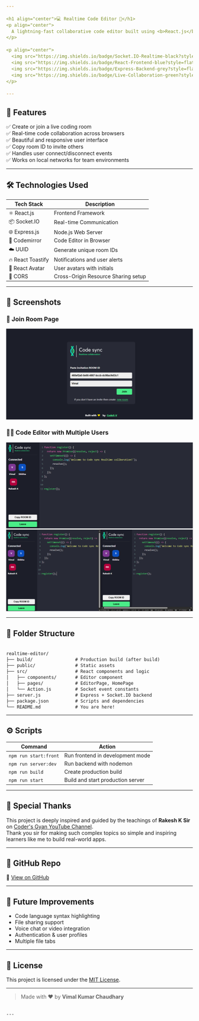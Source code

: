 ```yaml
---

<h1 align="center">💻 Realtime Code Editor 🧠</h1>
<p align="center">
  A lightning-fast collaborative code editor built using <b>React.js</b>, <b>Socket.IO</b>, and <b>Express.js</b> that lets multiple users write and share code in real-time!
</p>

<p align="center">
  <img src="https://img.shields.io/badge/Socket.IO-Realtime-black?style=flat-square&logo=socket.io" />
  <img src="https://img.shields.io/badge/React-Frontend-blue?style=flat-square&logo=react" />
  <img src="https://img.shields.io/badge/Express-Backend-grey?style=flat-square&logo=express" />
  <img src="https://img.shields.io/badge/Live-Collaboration-green?style=flat-square" />
</p>

---
```


## 🚀 Features

✅ Create or join a live coding room  
✅ Real-time code collaboration across browsers  
✅ Beautiful and responsive user interface  
✅ Copy room ID to invite others  
✅ Handles user connect/disconnect events  
✅ Works on local networks for team environments

---

## 🛠️ Technologies Used

| Tech Stack        | Description                         |
|-------------------|-------------------------------------|
| ⚛️ React.js       | Frontend Framework                  |
| 📦 Socket.IO      | Real-time Communication              |
| 🌐 Express.js     | Node.js Web Server                   |
| 🎨 Codemirror     | Code Editor in Browser               |
| ☁️ UUID           | Generate unique room IDs             |
| 🔥 React Toastify | Notifications and user alerts        |
| 👥 React Avatar   | User avatars with initials           |
| 📡 CORS           | Cross-Origin Resource Sharing setup  |

---

## 📸 Screenshots


### 🏁 Join Room Page
![Join Room](./public/codeeditorhome.png)

### 🧑‍💻 Code Editor with Multiple Users
![Editor](./public/editorpage.png)
![Join Users](./public/syncuser.png)

---

## 📂 Folder Structure

```

realtime-editor/
├── build/                # Production build (after build)
├── public/               # Static assets
├── src/                  # React components and logic
│   ├── components/       # Editor component
│   ├── pages/            # EditorPage, HomePage
│   └── Action.js         # Socket event constants
├── server.js             # Express + Socket.IO backend
├── package.json          # Scripts and dependencies
└── README.md             # You are here!

```

---

## ⚙️ Scripts

| Command              | Action                              |
|----------------------|-------------------------------------|
| `npm run start:front`| Run frontend in development mode    |
| `npm run server:dev` | Run backend with nodemon            |
| `npm run build`      | Create production build             |
| `npm run start`      | Build and start production server   |

---

## 🙏 Special Thanks

This project is deeply inspired and guided by the teachings of **Rakesh K Sir** on [Coder's Gyan YouTube Channel](https://www.youtube.com/c/CodersGyan).  
Thank you sir for making such complex topics so simple and inspiring learners like me to build real-world apps.

---

## 📎 GitHub Repo

🔗 [View on GitHub](https://github.com/Munchunnce/realtime-editor-V)

---

## 📌 Future Improvements

- Code language syntax highlighting  
- File sharing support  
- Voice chat or video integration  
- Authentication & user profiles  
- Multiple file tabs  

---

## 📜 License

This project is licensed under the [MIT License](https://opensource.org/licenses/MIT).

---

> Made with ❤️ by **Vimal Kumar Chaudhary**
```

---

